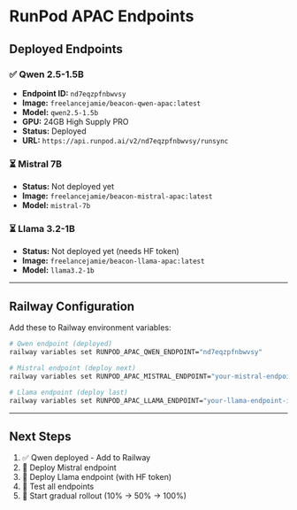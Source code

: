 # RunPod APAC Endpoints

## Deployed Endpoints

### ✅ Qwen 2.5-1.5B
- **Endpoint ID:** `nd7eqzpfnbwvsy`
- **Image:** `freelancejamie/beacon-qwen-apac:latest`
- **Model:** `qwen2.5-1.5b`
- **GPU:** 24GB High Supply PRO
- **Status:** Deployed
- **URL:** `https://api.runpod.ai/v2/nd7eqzpfnbwvsy/runsync`

### ⏳ Mistral 7B
- **Status:** Not deployed yet
- **Image:** `freelancejamie/beacon-mistral-apac:latest`
- **Model:** `mistral-7b`

### ⏳ Llama 3.2-1B
- **Status:** Not deployed yet (needs HF token)
- **Image:** `freelancejamie/beacon-llama-apac:latest`
- **Model:** `llama3.2-1b`

---

## Railway Configuration

Add these to Railway environment variables:

```bash
# Qwen endpoint (deployed)
railway variables set RUNPOD_APAC_QWEN_ENDPOINT="nd7eqzpfnbwvsy"

# Mistral endpoint (deploy next)
railway variables set RUNPOD_APAC_MISTRAL_ENDPOINT="your-mistral-endpoint-id"

# Llama endpoint (deploy last)
railway variables set RUNPOD_APAC_LLAMA_ENDPOINT="your-llama-endpoint-id"
```

---

## Next Steps

1. ✅ Qwen deployed - Add to Railway
2. 🔄 Deploy Mistral endpoint
3. 🔄 Deploy Llama endpoint (with HF token)
4. 🧪 Test all endpoints
5. 🚀 Start gradual rollout (10% → 50% → 100%)
